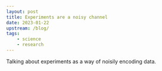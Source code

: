 ```yaml
---
layout: post
title: Experiments are a noisy channel
date: 2023-01-22
upstream: /blog/
tags: 
    - science
    - research
---
```


Talking about experiments as a way of noisily encoding data.